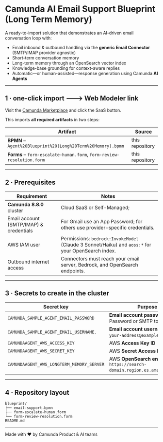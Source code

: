 # Camunda AI Email Support Blueprint (Long Term Memory)

A ready-to-import solution that demonstrates an AI-driven email conversation loop with:

* Email inbound & outbound handling via the **generic Email Connector** (SMTP/IMAP provider agnostic)
* Short-term conversation memory
* Long-term memory through an OpenSearch vector index
* Knowledge-base grounding for context-aware replies
* Automatic—or human-assisted—response generation using Camunda **AI Agents**

---

## 1 · one-click import  🡒  **Web Modeler link**

Visit the [Camunda Marketplace](https://marketplace.camunda.com/en-US/apps/522492/ai-email-support-agent) and click the SaaS button.

This imports **all required artifacts** in two steps:

| Artifact                                                              | Source          |
|-----------------------------------------------------------------------|-----------------|
| **BPMN** – `Agent%20Blueprint%20(Long%20Term%20Memory).bpmn`          | this repository |
| **Forms** – `form-escalate-human.form`, `form-review-resolution.form` | this repository |

---

## 2 · Prerequisites

| Requirement                             | Notes                                                                                              |
|-----------------------------------------|----------------------------------------------------------------------------------------------------|
| **Camunda 8.8.0** cluster               | Cloud SaaS or Self-Managed;                                                                        |
| Email account (SMTP/IMAP) & credentials | For Gmail use an App Password; for others use provider-specific credentials.                       |
| AWS IAM user                            | Permissions: `bedrock:InvokeModel` (Claude 3 Sonnet/Haiku) and `aoss:*` for your OpenSearch index. |
| Outbound internet access                | Connectors must reach your email server, Bedrock, and OpenSearch endpoints.                        |

---

## 3 · Secrets to create in the cluster

| Secret key                                | Purpose                                                                            |
|-------------------------------------------|------------------------------------------------------------------------------------|
| `CAMUNDA_SAMPLE_AGENT_EMAIL_PASSWORD`     | **Email account password** (App Password or SMTP token)                            |
| `CAMUNDA_SAMPLE_AGENT_EMAIL_USERNAME.   ` | **Email account username** (e.g. `your-address@example.com`)                       |
| `CAMUNDAAGENT_AWS_ACCESS_KEY`             | AWS **Access Key ID**                                                              |
| `CAMUNDAAGENT_AWS_SECRET_KEY`             | AWS **Secret Access Key**                                                          |
| `CAMUNDAAGENT_AWS_LONGTERM_MEMORY_SERVER` | AWS **OpenSearch endpoint** (e.g. `https://search-domain.region.es.amazonaws.com`) |

---

## 4 · Repository layout

```
blueprint/
├── email-support.bpmn
├── form-escalate-human.form
└── form-review-resolution.form
README.md
```

---

Made with ❤️ by Camunda Product & AI teams
